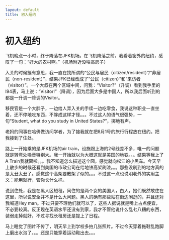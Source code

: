 ```yaml
---
layout: default
title: 初入纽约
---
```

# 初入纽约
飞机晚点一小时，终于降落在JFK机场。在飞机降落之前，我看着窗外的纽约，感叹了一句：“好大的农村啊。”（机场附近没啥高房子）

入关的时候挺有意思，我一直在找所谓的“公民与居民（citizen/resident）”/“非居民（non-resident）”，结果JFK已经改成了“公民（citizen）”和“来访者（visitor）”。一个大叔在两个区域中间，问我：“Visitor?”（升调）看到我手里的I94表，马上说：“Visitor!”（降调），因为后面大多是中国人，所以我后面听到的都是一升调一降调的Visitor。

移民官是一个大胖子，一边给人弄入关的手续一边吃零食，我说这种职业一直坐着，还不停地吃东西，不胖成这样才怪。。。不过这人的语气很强势，一句“Student, what do you study in United States?”，掷地有声。

老妈的同事在哈佛做访问学者，为了接我就在把8月1号的旅行行程放在纽约。把我接到了住处。

路上一开始乘的是JFK机场的air train，设施跟上海的2号线差不多，唯一的问题就是转弯处噪音特别大。我一开始就以为大概这就是美国的地铁。。。结果等我上了A Train我就囧啦。。。我不知道怎么描述这个囧，感觉就向松江的小黑车。今天早上散步的时候还看到美国的市政公司在给地铁高架刷漆。。。那些没刷到的地方真的是太丑太丑了。感觉这个高架要散架了似的。。。不过这一点也说明老外的实用主义：能用就行，管你长什么样。

说到住处，我是在黑人区短租，同住的是两个女的美国人，白人，她们既然敢住在这里，所以说安全并不是什么大问题。黑人的确有那些站在街边闲逛的，并且还对我喊道Hey man。不过只要不理他们就可以了，这些人据说就是嘴上占点便宜，不必要较真。反正现在英语水平还没有到家，我才不管他说什么乱七八糟的东西，装弱走掉就好，不过寻找长租房还是提上了日程。

马上睡觉了图片不传了，明天早上到学校多拍几张照片。不过今天穿着拖鞋乱跑脚上磨出水泡了。。。还是只能穿着运动鞋出去。。。